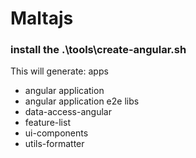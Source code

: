 # Maltajs

### install the .\tools\create-angular.sh

This will generate:
apps
 - angular application
 - angular application e2e
libs
 - data-access-angular
 - feature-list
 - ui-components
 - utils-formatter

